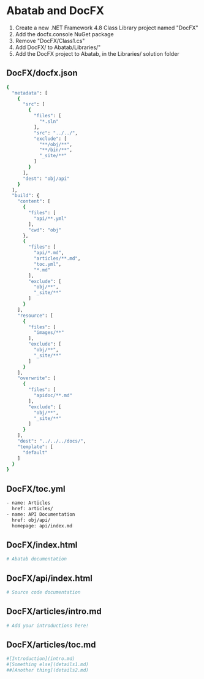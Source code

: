 # Abatab and DocFX

1. Create a new .NET Framework 4.8 Class Library project named "DocFX"
2. Add the docfx.console NuGet package
3. Remove "DocFX/Class1.cs"
3. Add DocFX/ to Abatab/Libraries/"
4. Add the DocFX project to Abatab, in the Libraries/ solution folder

## DocFX/docfx.json

```bash
{
  "metadata": [
    {
      "src": [
        {
          "files": [
            "*.sln"
          ],
          "src": "../../",
          "exclude": [
            "**/obj/**",
            "**/bin/**",
            "_site/**"
          ]
        }
      ],
      "dest": "obj/api"
    }
  ],
  "build": {
    "content": [
      {
        "files": [
          "api/**.yml"
        ],
        "cwd": "obj"
      },
      {
        "files": [
          "api/*.md",
          "articles/**.md",
          "toc.yml",
          "*.md"
        ],
        "exclude": [
          "obj/**",
          "_site/**"
        ]
      }
    ],
    "resource": [
      {
        "files": [
          "images/**"
        ],
        "exclude": [
          "obj/**",
          "_site/**"
        ]
      }
    ],
    "overwrite": [
      {
        "files": [
          "apidoc/**.md"
        ],
        "exclude": [
          "obj/**",
          "_site/**"
        ]
      }
    ],
    "dest": "../../../docs/",
    "template": [
      "default"
    ]
  }
}
```

## DocFX/toc.yml

```bash
- name: Articles
  href: articles/
- name: API Documentation
  href: obj/api/
  homepage: api/index.md
```

## DocFX/index.html

```bash
# Abatab documentation
```

## DocFX/api/index.html

```bash
# Source code documentation
```

## DocFX/articles/intro.md

```bash
# Add your introductions here!
```

## DocFX/articles/toc.md

```bash
#[Introduction](intro.md)
#[Something else](details1.md)
##[Another thing](details2.md)
```